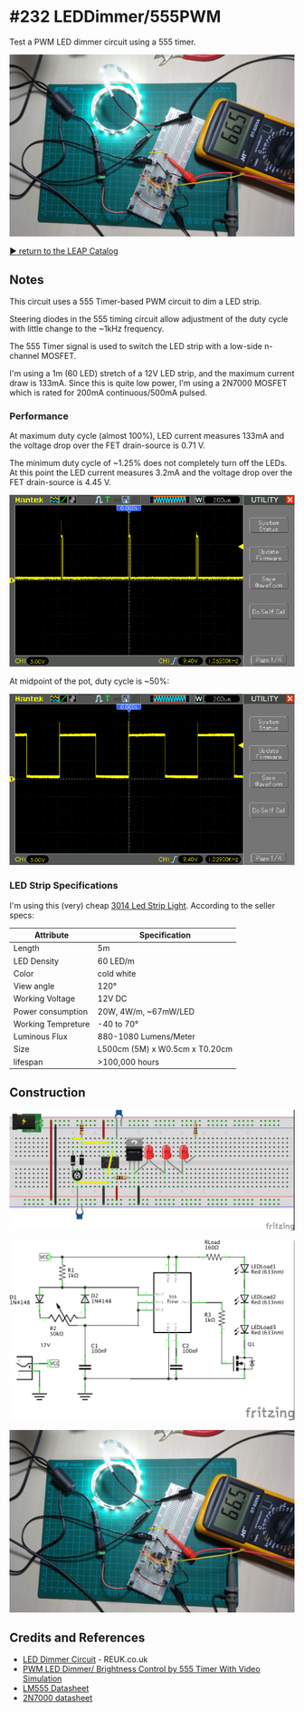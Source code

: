 # #232 LEDDimmer/555PWM

Test a PWM LED dimmer circuit using a 555 timer.

![The Build](./assets/555PWM_build.jpg?raw=true)


[:arrow_forward: return to the LEAP Catalog](http://leap.tardate.com)

## Notes

This circuit uses a 555 Timer-based PWM circuit to dim a LED strip.

Steering diodes in the 555 timing circuit allow adjustment of the duty cycle
with little change to the ~1kHz frequency.

The 555 Timer signal is used to switch the LED strip with a low-side n-channel MOSFET.

I'm using a 1m (60 LED) stretch of a 12V LED strip, and the maximum current draw is 133mA.
Since this is quite low power, I'm using a 2N7000 MOSFET which is rated for
200mA continuous/500mA pulsed.


### Performance

At maximum duty cycle (almost 100%), LED current measures 133mA
and the voltage drop over the FET drain-source is 0.71 V.


The minimum duty cycle of ~1.25% does not completely turn off the LEDs.
At this point the LED current measures 3.2mA
and the voltage drop over the FET drain-source is 4.45 V.

![scope_min](./assets/scope_min.gif?raw=true)

At midpoint of the pot, duty cycle is ~50%:

![scope_mid](./assets/scope_mid.gif?raw=true)


### LED Strip Specifications

I'm using this (very) cheap [3014 Led Strip Light](http://www.aliexpress.com/item/5M-60LED-M-Led-Strip-Light-3014-SMD-Fiexble-Light-Non-waterproof-Indoor-Outdoor-Lighting-Holiday/32287328315.html). According to the seller specs:

| Attribute          | Specification                  |
|--------------------|--------------------------------|
| Length             | 5m                             |
| LED Density        | 60 LED/m                       |
| Color              | cold white                     |
| View angle         | 120°                           |
| Working Voltage    | 12V DC                         |
| Power consumption  | 20W, 4W/m, ~67mW/LED           |
| Working Tempreture | -40 to 70°                     |
| Luminous Flux      | 880-1080 Lumens/Meter          |
| Size               | L500cm (5M) x W0.5cm x T0.20cm |
| lifespan           | >100,000 hours                 |

## Construction

![Breadboard](./assets/555PWM_bb.jpg?raw=true)

![The Schematic](./assets/555PWM_schematic.jpg?raw=true)

![The Build](./assets/555PWM_build.jpg?raw=true)

## Credits and References
* [LED Dimmer Circuit](http://www.reuk.co.uk/wordpress/lighting/led-dimmer-circuit/) - REUK.co.uk
* [PWM LED Dimmer/ Brightness Control by 555 Timer With Video Simulation](http://www.circuitsgallery.com/2013/02/pwm-led-dimmer.html)
* [LM555 Datasheet](http://www.futurlec.com/Linear/LM555CN.shtml)
* [2N7000 datasheet](http://www.futurlec.com/Transistors/2N7000.shtml)
